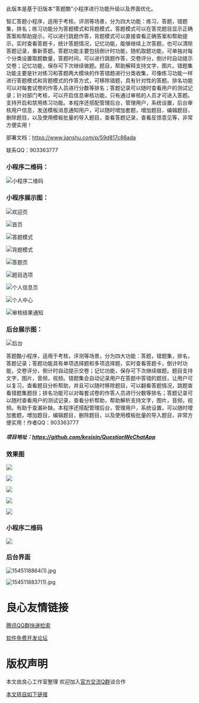 此版本是基于旧版本"答题酷"小程序进行功能升级以及界面优化。

智汇答题小程序，适用于考核，评测等场景，分为四大功能：练习，答题，错题集，排名；练习功能分为答题模式和背题模式，答题模式可以在答完题目显示正确答案和帮助提示，可以进行跳题作答，背题模式可以直接查看正确答案和帮助提示，实时查看答题卡，统计答题情况，记忆功能，能够继续上次答题，也可以清除答题记录，重新答题。答题功能主要包括倒计时功能，随机取题功能，可单独对每个分类设置取题数量，答题时间，可以进行跳题作答，交卷评分，倒计时自动提示交卷；记忆功能，保存可下次继续做题。题目，帮助解释支持文字，图片。错题集功能主要是针对练习和答题两大模块的作答错题进行分类收集，可像练习功能一样进行答题模式和背题模式的作答方式，可移除错题，具有针对性的答题。排名功能可以对每套试卷的作答人员进行分数等排名；答题记录可以随时查看用户的测试记录；针对部门考核，可以开启信息审核功能，只有通过审核的人员才可进入答题。支持开启和禁用练习功能。本程序还搭配管理后台，管理用户，系统设置，后台审核用户信息，发送模板消息通知用户，可以随时增加套题，增加题目，编辑题目，删除题目，以及使用模板批量的导入题目，查看答题记录，查看反馈意见等，非常方便实用！

部署文档：https://www.jianshu.com/p/59d817c86ada

联系QQ：903363777

### 小程序二维码：

![小程序二维码](https://upload-images.jianshu.io/upload_images/6673460-3c2243fe6ac4af31.jpg?imageMogr2/auto-orient/strip%7CimageView2/2/w/1240)


### 小程序展示图：
![欢迎页](https://upload-images.jianshu.io/upload_images/6673460-9fd2b3f9931e593d.jpg?imageMogr2/auto-orient/strip%7CimageView2/2/w/1240)

![首页](https://upload-images.jianshu.io/upload_images/6673460-d41a7304f3bf72f1.jpg?imageMogr2/auto-orient/strip%7CimageView2/2/w/1240)

![答题模式](https://upload-images.jianshu.io/upload_images/6673460-4180239205f6a3c9.jpg?imageMogr2/auto-orient/strip%7CimageView2/2/w/1240)

![背题模式](https://upload-images.jianshu.io/upload_images/6673460-fc5c2c92c0e169f5.jpg?imageMogr2/auto-orient/strip%7CimageView2/2/w/1240)

![答题页](https://upload-images.jianshu.io/upload_images/6673460-07e5e0573bc3f844.jpg?imageMogr2/auto-orient/strip%7CimageView2/2/w/1240)

![题目选项](https://upload-images.jianshu.io/upload_images/6673460-afeb70f4e6c84354.jpg?imageMogr2/auto-orient/strip%7CimageView2/2/w/1240)


![个人信息页](https://upload-images.jianshu.io/upload_images/6673460-d60226ece35378f3.jpg?imageMogr2/auto-orient/strip%7CimageView2/2/w/1240)

![个人中心](https://upload-images.jianshu.io/upload_images/6673460-3a1819a8d6b6d105.jpg?imageMogr2/auto-orient/strip%7CimageView2/2/w/1240)

![审核结果通知](https://upload-images.jianshu.io/upload_images/6673460-d7fcc97ecf20fbf3.jpg?imageMogr2/auto-orient/strip%7CimageView2/2/w/1240)

### 后台展示图：

![后台](https://upload-images.jianshu.io/upload_images/6673460-eafcff465afa5984.jpg?imageMogr2/auto-orient/strip%7CimageView2/2/w/1240)


答题酷小程序，适用于考核，评测等场景，分为四大功能：答题，错题集，排名，答题记录；答题功能具有单项选择题和多项选择题，实时查看答题卡，倒计时功能，交卷评分，倒计时自动提示交卷；记忆功能，保存可下次继续做题。题目支持文字，图片，音频，视频。错题集会自动记录用户在答题中答错的题目，让用户可以复习，查看题目分析帮助，并且可以随时移除题目，可以翻看答题情况，跳题查看错题集题目；排名功能可以对每套试卷的作答人员进行分数等排名；答题记录可以随时查看用户的测试记录，查看分析帮助，帮助解析支持文字，图片，音频，视频。有助于查漏补缺。本程序还搭配管理后台，管理用户，系统设置，可以随时增加套题，增加题目，编辑题目，删除题目，以及使用模板批量的导入题目，非常方便实用！作者QQ：903363777


#####  项目地址：https://github.com/kesixin/QuestionWeChatApp

### 效果图
![](https://upload-images.jianshu.io/upload_images/6673460-def5a21295cf2f2a.jpg?imageMogr2/auto-orient/strip%7CimageView2/2/w/1240)

![](https://upload-images.jianshu.io/upload_images/6673460-32b7bdc68887a7ca.jpg?imageMogr2/auto-orient/strip%7CimageView2/2/w/1240)

![](https://upload-images.jianshu.io/upload_images/6673460-802f7b8df9d44aeb.jpg?imageMogr2/auto-orient/strip%7CimageView2/2/w/1240)

![](https://upload-images.jianshu.io/upload_images/6673460-e9e35f5f1dd79925.jpg?imageMogr2/auto-orient/strip%7CimageView2/2/w/1240)

![](https://upload-images.jianshu.io/upload_images/6673460-7b1d5a8687b66837.jpg?imageMogr2/auto-orient/strip%7CimageView2/2/w/1240)

### 小程序二维码
![](https://upload-images.jianshu.io/upload_images/6673460-3e5bae283d0ab417.jpg?imageMogr2/auto-orient/strip%7CimageView2/2/w/1240)

### 后台界面

![1545118864(1).jpg](https://upload-images.jianshu.io/upload_images/6673460-22bcd3f8f30ed1a2.jpg?imageMogr2/auto-orient/strip%7CimageView2/2/w/1240)

![1545118837(1).jpg](https://upload-images.jianshu.io/upload_images/6673460-9c025cce1c032c3a.jpg?imageMogr2/auto-orient/strip%7CimageView2/2/w/1240)







 # 良心友情链接

[腾讯QQ群快速检索](http://u.720life.cn/s/8cf73f7c)

[软件免费开发论坛](http://u.720life.cn/s/bbb01dc0)

# 版权声明 

本文由良心工作室整理 欢迎加入[官方交流Q群](https://u.720life.cn/s/f2316816)谈合作

[本文转自如下链接](http://u.720life.cn/g/2e71d0f0a5c601172267ba20d3a43c6eede65388dc986fd1e031d9dc55c3260c26cf1eb91eada5701eb40f78ba3899266bfbea0574e03b9f3a45e443d15ed37af00e27e12b9d479c55c5dd4433b99abe)